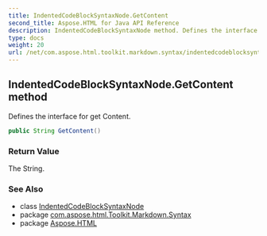 ```yaml
---
title: IndentedCodeBlockSyntaxNode.GetContent
second_title: Aspose.HTML for Java API Reference
description: IndentedCodeBlockSyntaxNode method. Defines the interface for get Content
type: docs
weight: 20
url: /net/com.aspose.html.toolkit.markdown.syntax/indentedcodeblocksyntaxnode/getcontent/
---
```

## IndentedCodeBlockSyntaxNode.GetContent method

Defines the interface for get Content.

```java
public String GetContent()
```

### Return Value

The String.

### See Also

* class [IndentedCodeBlockSyntaxNode](../)
* package [com.aspose.html.Toolkit.Markdown.Syntax](../../indentedcodeblocksyntaxnode/)
* package [Aspose.HTML](../../../)

